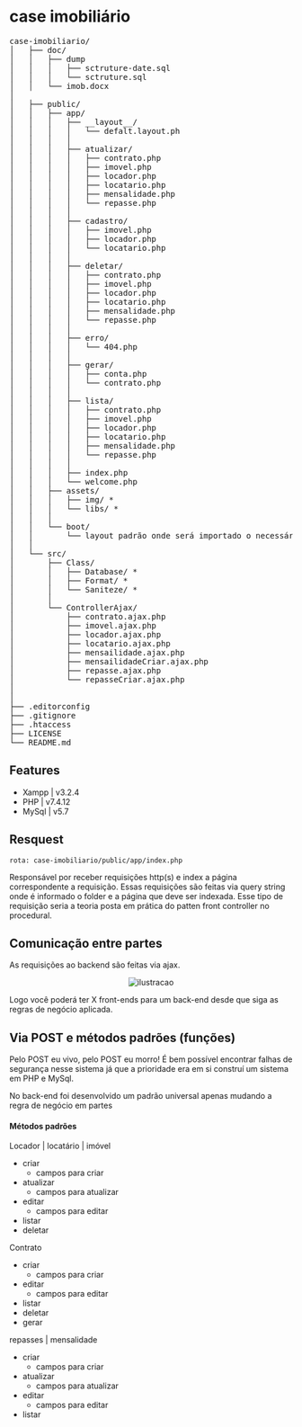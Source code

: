 # case imobiliário


<pre>
case-imobiliario/
│   ├── doc/
│   │   ├── dump
│   │   │   ├── sctruture-date.sql
│   │   │   └── sctruture.sql  
│   │   └── imob.docx
│   
│   ├── public/
│   │   ├── app/
│   │   │   ├── __layout__/ 
│   │   │   │   └── defalt.layout.ph
│   │   │   │
│   │   │   ├── atualizar/
│   │   │   │   ├── contrato.php
│   │   │   │   ├── imovel.php
│   │   │   │   ├── locador.php
│   │   │   │   ├── locatario.php
│   │   │   │   ├── mensalidade.php
│   │   │   │   └── repasse.php
│   │   │   │
│   │   │   ├── cadastro/
│   │   │   │   ├── imovel.php
│   │   │   │   ├── locador.php
│   │   │   │   └── locatario.php
│   │   │   │
│   │   │   ├── deletar/
│   │   │   │   ├── contrato.php
│   │   │   │   ├── imovel.php
│   │   │   │   ├── locador.php
│   │   │   │   ├── locatario.php
│   │   │   │   ├── mensalidade.php
│   │   │   │   └── repasse.php
│   │   │   │
│   │   │   ├── erro/
│   │   │   │   └── 404.php
│   │   │   │
│   │   │   ├── gerar/
│   │   │   │   ├── conta.php
│   │   │   │   └── contrato.php
│   │   │   │
│   │   │   ├── lista/ 
│   │   │   │   ├── contrato.php
│   │   │   │   ├── imovel.php
│   │   │   │   ├── locador.php
│   │   │   │   ├── locatario.php
│   │   │   │   ├── mensalidade.php
│   │   │   │   └── repasse.php
│   │   │   │
│   │   │   ├── index.php
│   │   │   └── welcome.php
│   │   ├── assets/
│   │   │   ├── img/ *
│   │   │   └── libs/ *
│   │   │   
│   │   └── boot/
│   │       └── layout padrão onde será importado o necessário 
│   │         
│   └── src/
│       ├── Class/
│       │   ├── Database/ *
│       │   ├── Format/ *
│       │   └── Saniteze/ *
│       │   
│       └── ControllerAjax/
│           ├── contrato.ajax.php
│           ├── imovel.ajax.php
│           ├── locador.ajax.php
│           ├── locatario.ajax.php
│           ├── mensailidade.ajax.php
│           ├── mensailidadeCriar.ajax.php
│           ├── repasse.ajax.php
│           └── repasseCriar.ajax.php
│   
│   
├── .editorconfig  
├── .gitignore 
├── .htaccess
├── LICENSE
└── README.md 
</pre>


## Features
* Xampp | v3.2.4
* PHP   | v7.4.12 
* MySql | v5.7 

## Resquest
```
rota: case-imobiliario/public/app/index.php
```
Responsável por receber requisições http(s) e index a página correspondente a requisição. Essas requisições são feitas via query string onde é informado o folder e a página que deve ser indexada. Esse tipo de requisição seria a teoria posta em prática do patten front controller no procedural.



## Comunicação entre partes
As requisições ao backend são feitas via ajax.

<p align="center">
  <img src="https://github.com/gdk46/case-imobiliario/blob/main/doc/ilustracao.jpg" alt="ilustracao"/>  
</p> 

Logo você poderá ter X front-ends para um back-end desde que siga as regras de negócio aplicada.



## Via POST e métodos padrões (funções)
Pelo POST eu vivo, pelo POST eu morro!
É bem possível encontrar falhas de segurança nesse sistema já que a prioridade era em si construí um sistema em PHP e MySql.

No back-end foi desenvolvido um padrão universal apenas mudando a regra de negócio em partes


#### Métodos padrões
Locador | locatário | imóvel
* criar
    * campos para criar
* atualizar
    * campos para atualizar
* editar
    * campos para editar
* listar
* deletar


Contrato
* criar
    * campos para criar
* editar
    * campos para editar
* listar
* deletar
* gerar


repasses | mensalidade
* criar
    * campos para criar
* atualizar
    * campos para atualizar
* editar
    * campos para editar
* listar


